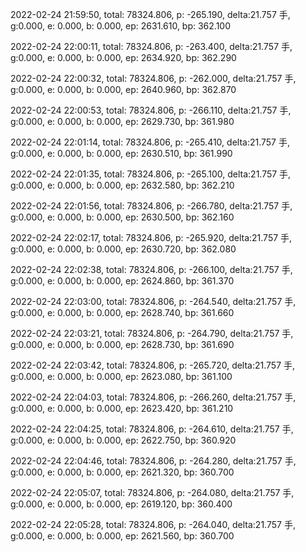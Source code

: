 2022-02-24 21:59:50, total: 78324.806, p: -265.190, delta:21.757 手, g:0.000, e: 0.000, b: 0.000, ep: 2631.610, bp: 362.100

2022-02-24 22:00:11, total: 78324.806, p: -263.400, delta:21.757 手, g:0.000, e: 0.000, b: 0.000, ep: 2634.920, bp: 362.290

2022-02-24 22:00:32, total: 78324.806, p: -262.000, delta:21.757 手, g:0.000, e: 0.000, b: 0.000, ep: 2640.960, bp: 362.870

2022-02-24 22:00:53, total: 78324.806, p: -266.110, delta:21.757 手, g:0.000, e: 0.000, b: 0.000, ep: 2629.730, bp: 361.980

2022-02-24 22:01:14, total: 78324.806, p: -265.410, delta:21.757 手, g:0.000, e: 0.000, b: 0.000, ep: 2630.510, bp: 361.990

2022-02-24 22:01:35, total: 78324.806, p: -265.100, delta:21.757 手, g:0.000, e: 0.000, b: 0.000, ep: 2632.580, bp: 362.210

2022-02-24 22:01:56, total: 78324.806, p: -266.780, delta:21.757 手, g:0.000, e: 0.000, b: 0.000, ep: 2630.500, bp: 362.160

2022-02-24 22:02:17, total: 78324.806, p: -265.920, delta:21.757 手, g:0.000, e: 0.000, b: 0.000, ep: 2630.720, bp: 362.080

2022-02-24 22:02:38, total: 78324.806, p: -266.100, delta:21.757 手, g:0.000, e: 0.000, b: 0.000, ep: 2624.860, bp: 361.370

2022-02-24 22:03:00, total: 78324.806, p: -264.540, delta:21.757 手, g:0.000, e: 0.000, b: 0.000, ep: 2628.740, bp: 361.660

2022-02-24 22:03:21, total: 78324.806, p: -264.790, delta:21.757 手, g:0.000, e: 0.000, b: 0.000, ep: 2628.730, bp: 361.690

2022-02-24 22:03:42, total: 78324.806, p: -265.720, delta:21.757 手, g:0.000, e: 0.000, b: 0.000, ep: 2623.080, bp: 361.100

2022-02-24 22:04:03, total: 78324.806, p: -266.260, delta:21.757 手, g:0.000, e: 0.000, b: 0.000, ep: 2623.420, bp: 361.210

2022-02-24 22:04:25, total: 78324.806, p: -264.610, delta:21.757 手, g:0.000, e: 0.000, b: 0.000, ep: 2622.750, bp: 360.920

2022-02-24 22:04:46, total: 78324.806, p: -264.280, delta:21.757 手, g:0.000, e: 0.000, b: 0.000, ep: 2621.320, bp: 360.700

2022-02-24 22:05:07, total: 78324.806, p: -264.080, delta:21.757 手, g:0.000, e: 0.000, b: 0.000, ep: 2619.120, bp: 360.400

2022-02-24 22:05:28, total: 78324.806, p: -264.040, delta:21.757 手, g:0.000, e: 0.000, b: 0.000, ep: 2621.560, bp: 360.700